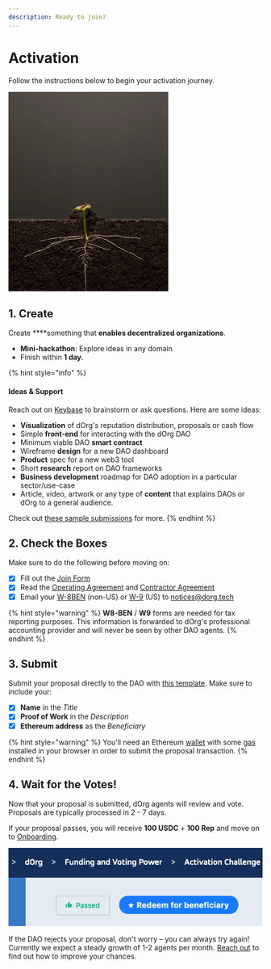 ```yaml
---
description: Ready to join?
---
```


# Activation

Follow the instructions below to begin your activation journey.

![](../.gitbook/assets/plant2.gif)

## 1. Create

Create ****something that **enables decentralized organizations**.

* **Mini-hackathon**: Explore ideas in any domain 
* Finish within **1 day.**

{% hint style="info" %}
#### Ideas & Support

Reach out on [Keybase](https://keybase.io/team/dorg.membrane) to brainstorm or ask questions. Here are some ideas:

* **Visualization** of dOrg's reputation distribution, proposals or cash flow
* Simple **front-end** for interacting with the dOrg DAO
* Minimum viable DAO **smart contract**
* Wireframe **design** for a new DAO dashboard
* **Product** spec for a new web3 tool
* Short **research** report on DAO frameworks
* **Business development** roadmap for DAO adoption in a particular sector/use-case
* Article, video, artwork or any type of **content** that explains DAOs or dOrg to a general audience.

Check out [these sample submissions](https://github.com/dOrgTech/activation-challenge-examples) for more.
{% endhint %}

## 2. Check the Boxes

Make sure to do the following before moving on: 

* [x] Fill out the [Join Form](https://dorg.tech/join/)
* [x] Read the [Operating Agreement](https://github.com/dOrgTech/Ecosystem/blob/master/legal/Operating_Agreement.pdf) and [Contractor Agreement](https://github.com/dOrgTech/Ecosystem/blob/master/legal/Contractor_Term_Sheet.pdf)
* [x] Email your [W-8BEN](https://www.irs.gov/pub/irs-pdf/fw8ben.pdf) \(non-US\) or [W-9](https://www.irs.gov/pub/irs-pdf/fw9.pdf) \(US\) to [notices@dorg.tech](mailto:notices@dorg.tech)

{% hint style="warning" %}
**W8-BEN** / **W9** forms are needed for tax reporting purposes. This information is forwarded to dOrg's professional accounting provider and will never be seen by other DAO agents.
{% endhint %}

## 3. Submit

Submit your proposal directly to the DAO with [this template](https://tinyurl.com/ydy2pojc). Make sure to include your:

* [x] **Name** in the _Title_
* [x] **Proof of Work** in the _Description_
* [x] **Ethereum address** as the _Beneficiary_

{% hint style="warning" %}
You'll need an Ethereum [wallet](../glossary/web3.md#wallet) with some [gas](../glossary/web3.md#gas) installed in your browser in order to submit the proposal transaction.
{% endhint %}

## 4. Wait for the Votes!

Now that your proposal is submitted, dOrg agents will review and vote. Proposals are typically processed in 2 - 7 days. 

If your proposal passes, you will receive **100 USDC** + **100 Rep** and move on to [Onboarding](onboarding.md).

![Don&apos;t forget to Redeem your proposal after it passes!](../.gitbook/assets/screen-shot-2020-06-26-at-4.30.04-pm%20%281%29.png)

If the DAO rejects your proposal, don't worry – you can always try again! Currently we expect a steady growth of 1-2 agents per month. [Reach out](https://keybase.io/team/dorg.membrane) to find out how to improve your chances.

